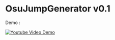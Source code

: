 # OsuJumpGenerator v0.1

Demo :

[![Youtube Video Demo](https://img.youtube.com/vi/I5sU1_E3QiE/0.jpg)](https://www.youtube.com/watch?v=I5sU1_E3QiE)
